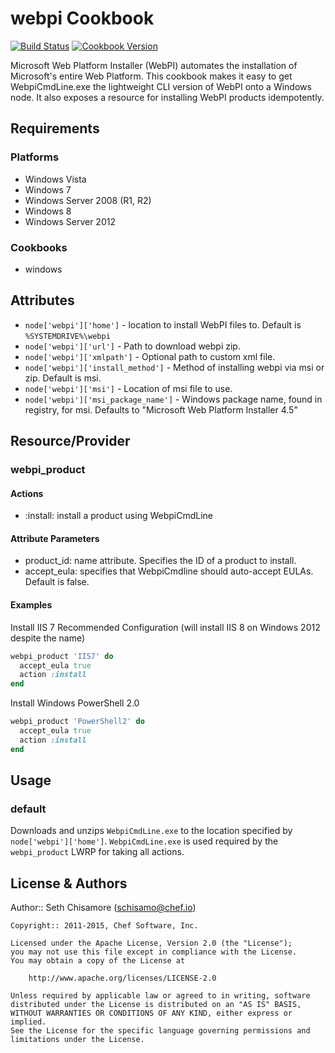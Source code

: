 webpi Cookbook
==============
[![Build Status](https://travis-ci.org/chef-cookbooks/webpi.svg?branch=master)](http://travis-ci.org/chef-cookbooks/webpi)
[![Cookbook Version](https://img.shields.io/cookbook/v/webpi.svg)](https://supermarket.chef.io/cookbooks/webpi)

Microsoft Web Platform Installer (WebPI) automates the installation of Microsoft's entire Web Platform.  This cookbook makes it easy to get WebpiCmdLine.exe the lightweight CLI version of WebPI onto a Windows node.  It also exposes a resource for installing WebPI products idempotently.


Requirements
------------
### Platforms
* Windows Vista
* Windows 7
* Windows Server 2008 (R1, R2)
* Windows 8
* Windows Server 2012

### Cookbooks
* windows


Attributes
----------
* `node['webpi']['home']` - location to install WebPI files to. Default is `%SYSTEMDRIVE%\webpi`
* `node['webpi']['url']` - Path to download webpi zip.
* `node['webpi']['xmlpath']` - Optional path to custom xml file.
* `node['webpi']['install_method']` - Method of installing webpi via msi or zip. Default is msi.
* `node['webpi']['msi']` - Location of msi file to use.
* `node['webpi']['msi_package_name']` - Windows package name, found in registry, for msi. Defaults to "Microsoft Web Platform Installer 4.5"


Resource/Provider
-----------------
### webpi_product
#### Actions
- :install: install a product using WebpiCmdLine

#### Attribute Parameters
- product_id: name attribute. Specifies the ID of a product to install.
- accept_eula: specifies that WebpiCmdline should auto-accept EULAs. Default is false.

#### Examples
Install IIS 7 Recommended Configuration (will install IIS 8 on Windows 2012 despite the name)
```ruby
webpi_product 'IIS7' do
  accept_eula true
  action :install
end
```

Install Windows PowerShell 2.0
```ruby
webpi_product 'PowerShell2' do
  accept_eula true
  action :install
end
```


Usage
-----
### default
Downloads and unzips `WebpiCmdLine.exe` to the location specified by `node['webpi']['home']`.  `WebpiCmdLine.exe` is used required by the `webpi_product` LWRP for taking all actions.


License & Authors
-----------------
Author:: Seth Chisamore (<schisamo@chef.io>)

```text
Copyright:: 2011-2015, Chef Software, Inc.

Licensed under the Apache License, Version 2.0 (the "License");
you may not use this file except in compliance with the License.
You may obtain a copy of the License at

    http://www.apache.org/licenses/LICENSE-2.0

Unless required by applicable law or agreed to in writing, software
distributed under the License is distributed on an "AS IS" BASIS,
WITHOUT WARRANTIES OR CONDITIONS OF ANY KIND, either express or implied.
See the License for the specific language governing permissions and
limitations under the License.
```
